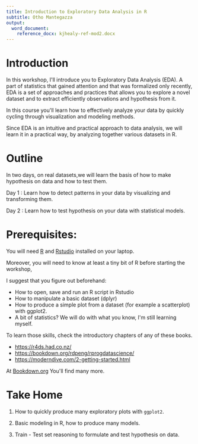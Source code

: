 ```yaml
---
title: Introduction to Exploratory Data Analysis in R
subtitle: Otho Mantegazza
output:
  word_document:
    reference_docx: kjhealy-ref-mod2.docx
---
```


# Introduction

In this workshop, I'll introduce you to Exploratory Data Analysis (EDA). A part of statistics that gained attention and that was formalized only recently, EDA is a set of approaches and practices that allows you to explore a novel dataset and to extract efficiently observations and hypothesis from it.

In this course you'll learn how to effectively analyze your data by quickly cycling through visualization and modeling methods.

Since EDA is an intuitive and practical approach to data analysis, we will learn it in a practical way, by analyzing together various datasets in R.  

# Outline

In two days, on real datasets,we will learn the basis of how to make hypothesis on data and how to test them.

Day 1
: Learn how to detect patterns in your data by visualizing and transforming them.

Day 2
: Learn how to test hypothesis on your data with statistical models.

# Prerequisites:

You will need [R](https://cran.r-project.org/) and [Rstudio](https://www.rstudio.com/) installed on your laptop.

Moreover, you will need to know at least a tiny bit of R before starting the workshop,

I suggest that you figure out beforehand:

- How to open, save and run an R script in Rstudio
- How to manipulate a basic dataset (dplyr)
- How to produce a simple plot from a dataset (for example a scatterplot) with ggplot2.
- A bit of statistics? We will do with what you know, I'm still learning myself.

To learn those skills, check the introductory chapters of any of these books.

- https://r4ds.had.co.nz/
- https://bookdown.org/rdpeng/rprogdatascience/
- https://moderndive.com/2-getting-started.html

At [Bookdown.org](https://bookdown.org/) You'll find many more.

# Take Home

1. How to quickly produce many exploratory plots with `ggplot2`.

2. Basic modeling in R, how to produce many models.

3. Train - Test set reasoning to formulate and test hypothesis on data.
